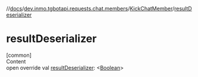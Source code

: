//[docs](../../../index.md)/[dev.inmo.tgbotapi.requests.chat.members](../index.md)/[KickChatMember](index.md)/[resultDeserializer](result-deserializer.md)



# resultDeserializer  
[common]  
Content  
open override val [resultDeserializer](result-deserializer.md): <[Boolean](https://kotlinlang.org/api/latest/jvm/stdlib/kotlin/-boolean/index.html)>  



